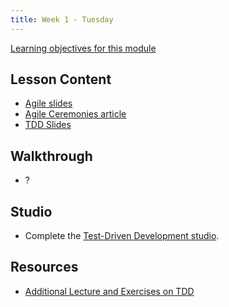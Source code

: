 ```yaml
---
title: Week 1 - Tuesday
---
```


[Learning objectives for this module](../../objectives/#tuesday)

## Lesson Content
- [Agile slides](https://education.launchcode.org/gis-devops-slides/week1/agile.html#1) 
- [Agile Ceremonies article](https://education.launchcode.org/liftoff/articles/agile-ceremonies/)
- [TDD Slides](https://education.launchcode.org/gis-devops-slides/week1/day2.html#1)

## Walkthrough
- ?

## Studio
- Complete the [Test-Driven Development studio](../../studios/tdd/).

## Resources
- [Additional Lecture and  Exercises on TDD](https://online-training.jbrains.ca/courses/wbitdd-01/lectures/133270)

